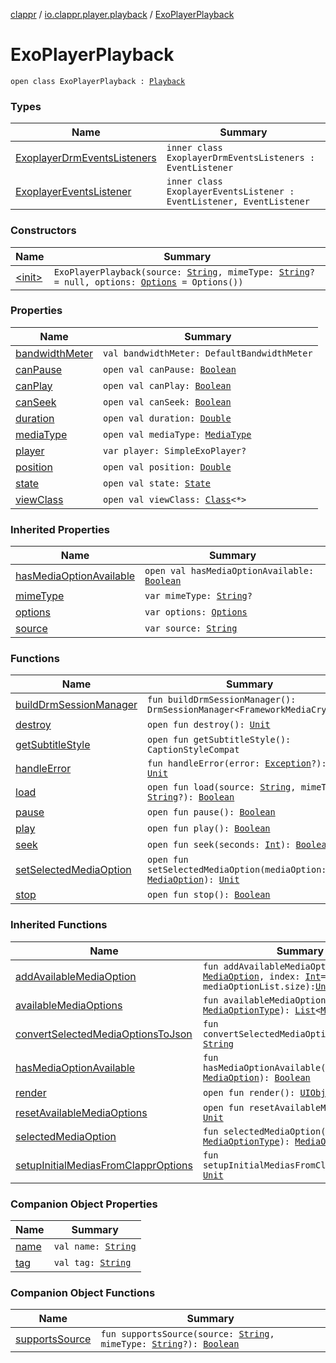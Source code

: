 [clappr](../../index.md) / [io.clappr.player.playback](../index.md) / [ExoPlayerPlayback](.)

# ExoPlayerPlayback

`open class ExoPlayerPlayback : `[`Playback`](../../io.clappr.player.components/-playback/index.md)

### Types

| Name | Summary |
|---|---|
| [ExoplayerDrmEventsListeners](-exoplayer-drm-events-listeners/index.md) | `inner class ExoplayerDrmEventsListeners : EventListener` |
| [ExoplayerEventsListener](-exoplayer-events-listener/index.md) | `inner class ExoplayerEventsListener : EventListener, EventListener` |

### Constructors

| Name | Summary |
|---|---|
| [&lt;init&gt;](-init-.md) | `ExoPlayerPlayback(source: `[`String`](https://kotlinlang.org/api/latest/jvm/stdlib/kotlin/-string/index.html)`, mimeType: `[`String`](https://kotlinlang.org/api/latest/jvm/stdlib/kotlin/-string/index.html)`? = null, options: `[`Options`](../../io.clappr.player.base/-options/index.md)` = Options())` |

### Properties

| Name | Summary |
|---|---|
| [bandwidthMeter](bandwidth-meter.md) | `val bandwidthMeter: DefaultBandwidthMeter` |
| [canPause](can-pause.md) | `open val canPause: `[`Boolean`](https://kotlinlang.org/api/latest/jvm/stdlib/kotlin/-boolean/index.html) |
| [canPlay](can-play.md) | `open val canPlay: `[`Boolean`](https://kotlinlang.org/api/latest/jvm/stdlib/kotlin/-boolean/index.html) |
| [canSeek](can-seek.md) | `open val canSeek: `[`Boolean`](https://kotlinlang.org/api/latest/jvm/stdlib/kotlin/-boolean/index.html) |
| [duration](duration.md) | `open val duration: `[`Double`](https://kotlinlang.org/api/latest/jvm/stdlib/kotlin/-double/index.html) |
| [mediaType](media-type.md) | `open val mediaType: `[`MediaType`](../../io.clappr.player.components/-playback/-media-type/index.md) |
| [player](player.md) | `var player: SimpleExoPlayer?` |
| [position](position.md) | `open val position: `[`Double`](https://kotlinlang.org/api/latest/jvm/stdlib/kotlin/-double/index.html) |
| [state](state.md) | `open val state: `[`State`](../../io.clappr.player.components/-playback/-state/index.md) |
| [viewClass](view-class.md) | `open val viewClass: `[`Class`](https://developer.android.com/reference/java/lang/Class.html)`<*>` |

### Inherited Properties

| Name | Summary |
|---|---|
| [hasMediaOptionAvailable](../../io.clappr.player.components/-playback/has-media-option-available.md) | `open val hasMediaOptionAvailable: `[`Boolean`](https://kotlinlang.org/api/latest/jvm/stdlib/kotlin/-boolean/index.html) |
| [mimeType](../../io.clappr.player.components/-playback/mime-type.md) | `var mimeType: `[`String`](https://kotlinlang.org/api/latest/jvm/stdlib/kotlin/-string/index.html)`?` |
| [options](../../io.clappr.player.components/-playback/options.md) | `var options: `[`Options`](../../io.clappr.player.base/-options/index.md) |
| [source](../../io.clappr.player.components/-playback/source.md) | `var source: `[`String`](https://kotlinlang.org/api/latest/jvm/stdlib/kotlin/-string/index.html) |

### Functions

| Name | Summary |
|---|---|
| [buildDrmSessionManager](build-drm-session-manager.md) | `fun buildDrmSessionManager(): DrmSessionManager<FrameworkMediaCrypto>?` |
| [destroy](destroy.md) | `open fun destroy(): `[`Unit`](https://kotlinlang.org/api/latest/jvm/stdlib/kotlin/-unit/index.html) |
| [getSubtitleStyle](get-subtitle-style.md) | `open fun getSubtitleStyle(): CaptionStyleCompat` |
| [handleError](handle-error.md) | `fun handleError(error: `[`Exception`](https://kotlinlang.org/api/latest/jvm/stdlib/kotlin/-exception/index.html)`?): `[`Unit`](https://kotlinlang.org/api/latest/jvm/stdlib/kotlin/-unit/index.html) |
| [load](load.md) | `open fun load(source: `[`String`](https://kotlinlang.org/api/latest/jvm/stdlib/kotlin/-string/index.html)`, mimeType: `[`String`](https://kotlinlang.org/api/latest/jvm/stdlib/kotlin/-string/index.html)`?): `[`Boolean`](https://kotlinlang.org/api/latest/jvm/stdlib/kotlin/-boolean/index.html) |
| [pause](pause.md) | `open fun pause(): `[`Boolean`](https://kotlinlang.org/api/latest/jvm/stdlib/kotlin/-boolean/index.html) |
| [play](play.md) | `open fun play(): `[`Boolean`](https://kotlinlang.org/api/latest/jvm/stdlib/kotlin/-boolean/index.html) |
| [seek](seek.md) | `open fun seek(seconds: `[`Int`](https://kotlinlang.org/api/latest/jvm/stdlib/kotlin/-int/index.html)`): `[`Boolean`](https://kotlinlang.org/api/latest/jvm/stdlib/kotlin/-boolean/index.html) |
| [setSelectedMediaOption](set-selected-media-option.md) | `open fun setSelectedMediaOption(mediaOption: `[`MediaOption`](../../io.clappr.player.components/-media-option/index.md)`): `[`Unit`](https://kotlinlang.org/api/latest/jvm/stdlib/kotlin/-unit/index.html) |
| [stop](stop.md) | `open fun stop(): `[`Boolean`](https://kotlinlang.org/api/latest/jvm/stdlib/kotlin/-boolean/index.html) |

### Inherited Functions

| Name | Summary |
|---|---|
| [addAvailableMediaOption](../../io.clappr.player.components/-playback/add-available-media-option.md) | `fun addAvailableMediaOption(media: `[`MediaOption`](../../io.clappr.player.components/-media-option/index.md)`, index: `[`Int`](https://kotlinlang.org/api/latest/jvm/stdlib/kotlin/-int/index.html)` = mediaOptionList.size): `[`Unit`](https://kotlinlang.org/api/latest/jvm/stdlib/kotlin/-unit/index.html) |
| [availableMediaOptions](../../io.clappr.player.components/-playback/available-media-options.md) | `fun availableMediaOptions(type: `[`MediaOptionType`](../../io.clappr.player.components/-media-option-type/index.md)`): `[`List`](https://kotlinlang.org/api/latest/jvm/stdlib/kotlin.collections/-list/index.html)`<`[`MediaOption`](../../io.clappr.player.components/-media-option/index.md)`>` |
| [convertSelectedMediaOptionsToJson](../../io.clappr.player.components/-playback/convert-selected-media-options-to-json.md) | `fun convertSelectedMediaOptionsToJson(): `[`String`](https://kotlinlang.org/api/latest/jvm/stdlib/kotlin/-string/index.html) |
| [hasMediaOptionAvailable](../../io.clappr.player.components/-playback/has-media-option-available.md) | `fun hasMediaOptionAvailable(mediaOption: `[`MediaOption`](../../io.clappr.player.components/-media-option/index.md)`): `[`Boolean`](https://kotlinlang.org/api/latest/jvm/stdlib/kotlin/-boolean/index.html) |
| [render](../../io.clappr.player.components/-playback/render.md) | `open fun render(): `[`UIObject`](../../io.clappr.player.base/-u-i-object/index.md) |
| [resetAvailableMediaOptions](../../io.clappr.player.components/-playback/reset-available-media-options.md) | `open fun resetAvailableMediaOptions(): `[`Unit`](https://kotlinlang.org/api/latest/jvm/stdlib/kotlin/-unit/index.html) |
| [selectedMediaOption](../../io.clappr.player.components/-playback/selected-media-option.md) | `fun selectedMediaOption(type: `[`MediaOptionType`](../../io.clappr.player.components/-media-option-type/index.md)`): `[`MediaOption`](../../io.clappr.player.components/-media-option/index.md)`?` |
| [setupInitialMediasFromClapprOptions](../../io.clappr.player.components/-playback/setup-initial-medias-from-clappr-options.md) | `fun setupInitialMediasFromClapprOptions(): `[`Unit`](https://kotlinlang.org/api/latest/jvm/stdlib/kotlin/-unit/index.html) |

### Companion Object Properties

| Name | Summary |
|---|---|
| [name](name.md) | `val name: `[`String`](https://kotlinlang.org/api/latest/jvm/stdlib/kotlin/-string/index.html) |
| [tag](tag.md) | `val tag: `[`String`](https://kotlinlang.org/api/latest/jvm/stdlib/kotlin/-string/index.html) |

### Companion Object Functions

| Name | Summary |
|---|---|
| [supportsSource](supports-source.md) | `fun supportsSource(source: `[`String`](https://kotlinlang.org/api/latest/jvm/stdlib/kotlin/-string/index.html)`, mimeType: `[`String`](https://kotlinlang.org/api/latest/jvm/stdlib/kotlin/-string/index.html)`?): `[`Boolean`](https://kotlinlang.org/api/latest/jvm/stdlib/kotlin/-boolean/index.html) |
